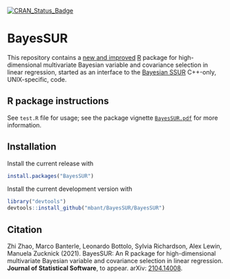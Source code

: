 [![CRAN\_Status\_Badge](http://www.r-pkg.org/badges/version/BayesSUR)](https://cran.r-project.org/package=BayesSUR)

# BayesSUR

This repository contains a [new and improved](https://github.com/mbant/BayesSUR/blob/master/BayesSUR/inst/doc/BayesSUR.pdf) [R]() package for high-dimensional multivariate Bayesian variable and covariance selection in linear regression, started as an interface to the [Bayesian SSUR](https://github.com/mbant/Bayesian_SSUR) C++-only, UNIX-specific, code.

## R package instructions
See `test.R` file for usage; see the package vignette [`BayesSUR.pdf`](https://github.com/mbant/BayesSUR/blob/master/BayesSUR/inst/doc/BayesSUR.pdf) for more information.

## Installation

Install the current release with
``` r
install.packages("BayesSUR")
```

Install the current development version with
``` r
library("devtools")
devtools::install_github("mbant/BayesSUR/BayesSUR")
```

## Citation

Zhi Zhao, Marco Banterle, Leonardo Bottolo, Sylvia Richardson, Alex Lewin, Manuela Zucknick (2021). BayesSUR: An R package for high-dimensional multivariate Bayesian variable and covariance selection in linear regression. **Journal of Statistical Software**, to appear. arXiv: [2104.14008](https://arxiv.org/abs/2104.14008).
